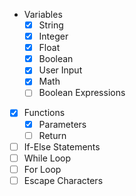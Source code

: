 + Variables
  - [x] String
  - [x] Integer
  - [x] Float
  - [x] Boolean
  - [x] User Input
  - [x] Math
  - [ ] Boolean Expressions

- [x] Functions
  - [x] Parameters
  - [ ] Return
- [ ] If-Else Statements
- [ ] While Loop
- [ ] For Loop
- [ ] Escape Characters

